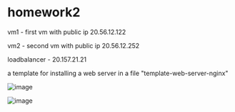 # homework2
vm1 - first vm with public ip 20.56.12.122

vm2  - second vm with public ip 20.56.12.252

loadbalancer - 20.157.21.21

a template for installing a web server in a file "template-web-server-nginx"

![image](https://user-images.githubusercontent.com/117667360/206907941-9dec8603-869f-403a-b3dc-7acd78a5434a.png)

![image](https://user-images.githubusercontent.com/117667360/206907981-06712175-02c6-4d3d-860f-a820b3704b81.png)

